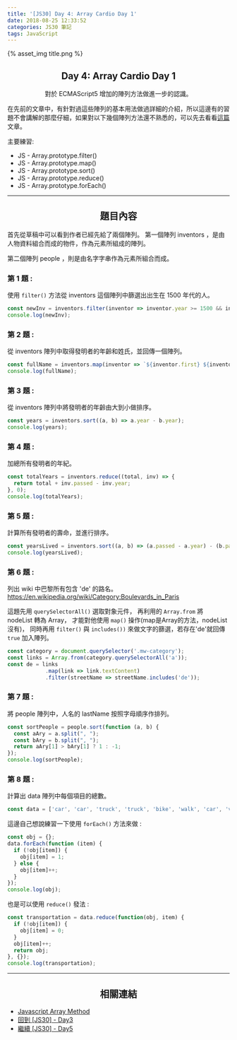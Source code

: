 ```yaml
---
title: '[JS30] Day 4: Array Cardio Day 1'
date: 2018-08-25 12:33:52
categories: JS30 筆記
tags: JavaScript
---
```


{% asset_img title.png %}

## <center>Day 4: Array Cardio Day 1</center>
<center>對於 ECMAScript5 增加的陣列方法做進一步的認識。</center>

在先前的文章中，有針對過這些陣列的基本用法做過詳細的介紹，所以這邊有的習題不會講解的那麼仔細，如果對以下幾個陣列方法還不熟悉的，可以先去看看[這篇](https://yehjing.github.io/Blog/2018/Javascript-Array-Method.html/)文章。

主要練習:
* JS - Array.prototype.filter()
* JS - Array.prototype.map()
* JS - Array.prototype.sort()
* JS - Array.prototype.reduce()
* JS - Array.prototype.forEach()

---

## <center>題目內容</center>

首先從草稿中可以看到作者已經先給了兩個陣列。
第一個陣列 inventors ，是由人物資料組合而成的物件，作為元素所組成的陣列。

第二個陣列 people ，則是由名字字串作為元素所組合而成。

### 第 1 題 : 

使用 `filter()` 方法從 inventors 這個陣列中篩選出出生在 1500 年代的人。

```js
const newInv = inventors.filter(inventor => inventor.year >= 1500 && inventor.year < 1600);
console.log(newInv);
```
### 第 2 題 :

從 inventors 陣列中取得發明者的年齡和姓氏，並回傳一個陣列。

```js
const fullName = inventors.map(inventor => `${inventor.first} ${inventor.last}`);
console.log(fullName);
```

### 第 3 題 :

從 inventors 陣列中將發明者的年齡由大到小做排序。

```js
const years = inventors.sort((a, b) => a.year - b.year);
console.log(years);
```

### 第 4 題 :

加總所有發明者的年紀。

```js
const totalYears = inventors.reduce((total, inv) => {
  return total + inv.passed - inv.year;
}, 0);
console.log(totalYears);
```
### 第 5 題 :

計算所有發明者的壽命，並進行排序。

```js
const yearsLived = inventors.sort((a, b) => (a.passed - a.year) - (b.passed - b.year));
console.log(yearsLived);
```
### 第 6 題 :

列出 wiki 中巴黎所有包含 'de' 的路名。
https://en.wikipedia.org/wiki/Category:Boulevards_in_Paris

這題先用 `querySelectorAll()` 選取對象元件，
再利用的 `Array.from` 將 nodeList 轉為 Array，
才能對他使用 `map()` 操作(map是Array的方法，nodeList沒有)，
同時再用 `filter()` 與 `includes())` 來做文字的篩選，若存在'de'就回傳 `true` 加入陣列。

```js
const category = document.querySelector('.mw-category');
const links = Array.from(category.querySelectorAll('a'));
const de = links
            .map(link => link.textContent)
            .filter(streetName => streetName.includes('de'));
```
### 第 7 題 :

將 people 陣列中，人名的 lastName 按照字母順序作排列。

```js
const sortPeople = people.sort(function (a, b) {
  const aAry = a.split(", ");
  const bAry = b.split(", ");
  return aAry[1] > bAry[1] ? 1 : -1;
});
console.log(sortPeople);
```

### 第 8 題 :

計算出 data 陣列中每個項目的總數。

```js
const data = ['car', 'car', 'truck', 'truck', 'bike', 'walk', 'car', 'van', 'bike', 'walk', 'car', 'van', 'car', 'truck'];
```
這邊自己想說練習一下使用 `forEach()` 方法來做 :
```js
const obj = {};
data.forEach(function (item) {
  if (!obj[item]) {
    obj[item] = 1;
  } else {
    obj[item]++;
  }
});
console.log(obj);
```
也是可以使用 `reduce()` 發法 :
```js
const transportation = data.reduce(function(obj, item) {
  if (!obj[item]) {
    obj[item] = 0;
  }
  obj[item]++;
  return obj;
}, {});
console.log(transportation);
```

---

## <center>相關連結</center>

* [Javascript Array Method](https://yehjing.github.io/Blog/2018/Javascript-Array-Method.html/)
* [回到 [JS30] - Day3](https://yehjing.github.io/Blog/2018/js30-3.html/)
* [繼續 [JS30] - Day5](https://yehjing.github.io/Blog/2018/js30-5.html/)
